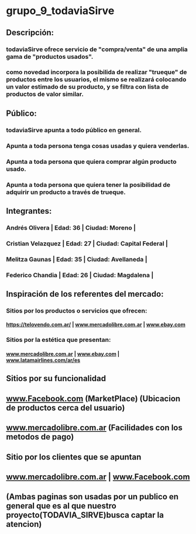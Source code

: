 # grupo_9_todaviaSirve
## Descripción:
### todaviaSirve ofrece servicio de "compra/venta" de una amplia gama de "productos usados".
### como novedad incorpora la posibilida de realizar "trueque" de productos entre los usuarios, el mismo se realizará colocando un valor estimado de su producto, y se filtra con lista de productos de valor similar.

## Público:
### todaviaSirve apunta a todo público en general.
### Apunta a toda persona tenga cosas usadas y quiera venderlas.
### Apunta a toda persona que quiera comprar algún producto usado.
### Apunta a toda persona que quiera tener la posibilidad de adquirir un producto a través de trueque.

## Integrantes:
### Andrés Olivera | Edad: 36 | Ciudad: Moreno |
### Cristian Velazquez | Edad: 27 | Ciudad: Capital Federal |
### Melitza Gaunas | Edad: 35 | Ciudad: Avellaneda |
### Federico Chandia | Edad: 26 | Ciudad: Magdalena |


## Inspiración de los referentes del mercado:
### Sitios por los productos o servicios que ofrecen:
#### https://telovendo.com.ar/ | www.mercadolibre.com.ar |  www.ebay.com

### Sitios por la estética que presentan:
#### www.mercadolibre.com.ar |  www.ebay.com  | www.latamairlines.com/ar/es

## Sitios por su funcionalidad 

## www.Facebook.com (MarketPlace) (Ubicacion de productos cerca del usuario)
## www.mercadolibre.com.ar (Facilidades con los metodos de pago)

## Sitio por los clientes que se apuntan

## www.mercadolibre.com.ar | www.Facebook.com
## (Ambas paginas son usadas por un publico en general que es al que nuestro proyecto(TODAVIA_SIRVE)busca captar la atencion)